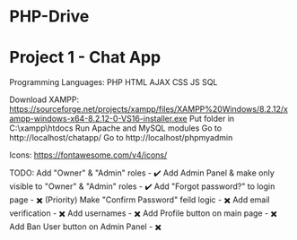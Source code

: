 # PHP-Drive

# Project 1 - Chat App
Programming Languages:
PHP
HTML
AJAX
CSS
JS
SQL

Download XAMPP: https://sourceforge.net/projects/xampp/files/XAMPP%20Windows/8.2.12/xampp-windows-x64-8.2.12-0-VS16-installer.exe
Put folder in C:\xampp\htdocs
Run Apache and MySQL modules
Go to http://localhost/chatapp/
Go to http://localhost/phpmyadmin

Icons: https://fontawesome.com/v4/icons/

TODO:
Add "Owner" & "Admin" roles - ✔️
Add Admin Panel & make only visible to "Owner" & "Admin" roles - ✔️
Add "Forgot password?" to login page - ✖️ (Priority)
Make "Confirm Password" feild logic - ✖️
Add email verification - ✖️
Add usernames - ✖️
Add Profile button on main page - ✖️
Add Ban User button on Admin Panel - ✖️
